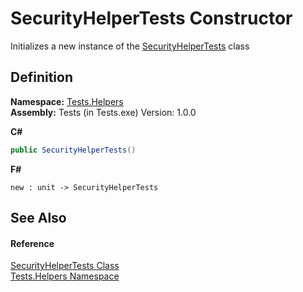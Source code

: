 # SecurityHelperTests Constructor


Initializes a new instance of the <a href="T_Tests_Helpers_SecurityHelperTests.md">SecurityHelperTests</a> class



## Definition
**Namespace:** <a href="N_Tests_Helpers.md">Tests.Helpers</a>  
**Assembly:** Tests (in Tests.exe) Version: 1.0.0

**C#**
``` C#
public SecurityHelperTests()
```
**F#**
``` F#
new : unit -> SecurityHelperTests
```



## See Also


#### Reference
<a href="T_Tests_Helpers_SecurityHelperTests.md">SecurityHelperTests Class</a>  
<a href="N_Tests_Helpers.md">Tests.Helpers Namespace</a>  
